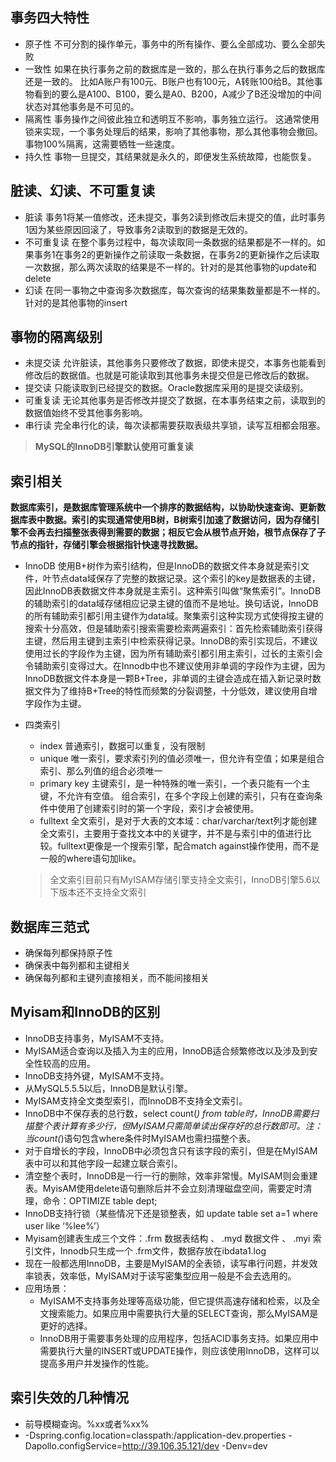 ## 事务四大特性

- 原子性
  不可分割的操作单元，事务中的所有操作、要么全部成功、要么全部失败
- 一致性
  如果在执行事务之前的数据库是一致的，那么在执行事务之后的数据库还是一致的。
  比如A账户有100元、B账户也有100元，A转账100给B。其他事物看到的要么是A100、B100，要么是A0、B200，A减少了B还没增加的中间状态对其他事务是不可见的。
- 隔离性
  事务操作之间彼此独立和透明互不影响，事务独立运行。
  这通常使用锁来实现，一个事务处理后的结果，影响了其他事物，那么其他事物会撤回。事物100%隔离，这需要牺牲一些速度。
- 持久性
  事物一旦提交，其结果就是永久的，即便发生系统故障，也能恢复。

## 脏读、幻读、不可重复读

- 脏读
  事务1将某一值修改，还未提交，事务2读到修改后未提交的值，此时事务1因为某些原因回滚了，导致事务2读取到的数据是无效的。
- 不可重复读
  在整个事务过程中，每次读取同一条数据的结果都是不一样的。如果事务1在事务2的更新操作之前读取一条数据，在事务2的更新操作之后读取一次数据，那么两次读取的结果是不一样的。针对的是其他事物的update和delete
- 幻读
  在同一事物之中查询多次数据库，每次查询的结果集数量都是不一样的。针对的是其他事物的insert

## 事物的隔离级别

- 未提交读<Read Uncommitted>
  允许脏读，其他事务只要修改了数据，即使未提交，本事务也能看到修改后的数据值。也就是可能读取到其他事务未提交但是已修改后的数据。
- 提交读<Read Committed>
  只能读取到已经提交的数据。Oracle数据库采用的是提交读级别。
- 可重复读<Repeated Read>
  无论其他事务是否修改并提交了数据，在本事务结束之前，读取到的数据值始终不受其他事务影响。
- 串行读<Serializable>
  完全串行化的读，每次读都需要获取表级共享锁，读写互相都会阻塞。

> **MySQL的InnoDB引擎默认使用可重复读**

## 索引相关

**数据库索引，是数据库管理系统中一个排序的数据结构，以协助快速查询、更新数据库表中数据。索引的实现通常使用B树，B树索引加速了数据访问，因为存储引擎不会再去扫描整张表得到需要的数据；相反它会从根节点开始，根节点保存了子节点的指针，存储引擎会根据指针快速寻找数据。**

- InnoDB
  使用B+树作为索引结构，但是InnoDB的数据文件本身就是索引文件，叶节点data域保存了完整的数据记录。这个索引的key是数据表的主键，因此InnoDB表数据文件本身就是主索引。这种索引叫做“聚焦索引”。InnoDB的辅助索引的data域存储相应记录主键的值而不是地址。换句话说，InnoDB的所有辅助索引都引用主键作为data域。聚集索引这种实现方式使得按主键的搜索十分高效，但是辅助索引搜索需要检索两遍索引：首先检索辅助索引获得主键，然后用主键到主索引中检索获得记录。InnoDB的索引实现后，不建议使用过长的字段作为主键，因为所有辅助索引都引用主索引，过长的主索引会令辅助索引变得过大。在Innodb中也不建议使用非单调的字段作为主键，因为InnoDB数据文件本身是一颗B+Tree，非单调的主键会造成在插入新记录时数据文件为了维持B+Tree的特性而频繁的分裂调整，十分低效，建议使用自增字段作为主键。

- 四类索引

  - index
    普通索引，数据可以重复，没有限制
  - unique
    唯一索引，要求索引列的值必须唯一，但允许有空值；如果是组合索引、那么列值的组合必须唯一
  - primary key
    主键索引，是一种特殊的唯一索引，一个表只能有一个主键，不允许有空值。
    组合索引，在多个字段上创建的索引，只有在查询条件中使用了创建索引时的第一个字段，索引才会被使用。
  - fulltext
    全文索引，是对于大表的文本域：char/varchar/text列才能创建全文索引，主要用于查找文本中的关键字，并不是与索引中的值进行比较。fulltext更像是一个搜索引擎，配合match against操作使用，而不是一般的where语句加like。

  > 全文索引目前只有MyISAM存储引擎支持全文索引，InnoDB引擎5.6以下版本还不支持全文索引

## 数据库三范式

- 确保每列都保持原子性
- 确保表中每列都和主键相关
- 确保每列都和主键列直接相关，而不能间接相关

## Myisam和InnoDB的区别

- InnoDB支持事务，MyISAM不支持。
- MyISAM适合查询以及插入为主的应用，InnoDB适合频繁修改以及涉及到安全性较高的应用。
- InnoDB支持外键，MyISAM不支持。
- 从MySQL5.5.5以后，InnoDB是默认引擎。
- MyISAM支持全文类型索引，而InnoDB不支持全文索引。
- InnoDB中不保存表的总行数，select count(*) from table时，InnoDB需要扫描整个表计算有多少行，但MyISAM只需简单读出保存好的总行数即可。注：当count(*)语句包含where条件时MyISAM也需扫描整个表。
- 对于自增长的字段，InnoDB中必须包含只有该字段的索引，但是在MyISAM表中可以和其他字段一起建立联合索引。
- 清空整个表时，InnoDB是一行一行的删除，效率非常慢。MyISAM则会重建表。MyisAM使用delete语句删除后并不会立刻清理磁盘空间，需要定时清理，命令：OPTIMIZE table dept;
- InnoDB支持行锁（某些情况下还是锁整表，如 update table set a=1 where user like ‘%lee%’）
- Myisam创建表生成三个文件：.frm 数据表结构 、 .myd 数据文件 、 .myi 索引文件，Innodb只生成一个 .frm文件，数据存放在ibdata1.log
- 现在一般都选用InnoDB，主要是MyISAM的全表锁，读写串行问题，并发效率锁表，效率低，MyISAM对于读写密集型应用一般是不会去选用的。
- 应用场景：
  - MyISAM不支持事务处理等高级功能，但它提供高速存储和检索，以及全文搜索能力。如果应用中需要执行大量的SELECT查询，那么MyISAM是更好的选择。
  - InnoDB用于需要事务处理的应用程序，包括ACID事务支持。如果应用中需要执行大量的INSERT或UPDATE操作，则应该使用InnoDB，这样可以提高多用户并发操作的性能。

## 索引失效的几种情况

- 前导模糊查询。%xx或者%xx%
- -Dspring.config.location=classpath:/application-dev.properties -Dapollo.configService=http://39.106.35.121/dev -Denv=dev